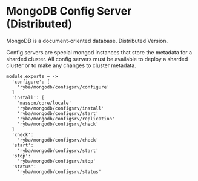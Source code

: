 
# MongoDB Config Server (Distributed)

MongoDB is a document-oriented database. Distributed Version.

Config servers are special mongod instances that store the metadata for a
sharded cluster.
All config servers must be available to deploy a sharded cluster or to make any
changes to cluster metadata.

    module.exports = ->
      'configure': [
        'ryba/mongodb/configsrv/configure'
      ]
      'install': [
        'masson/core/locale'
        'ryba/mongodb/configsrv/install'
        'ryba/mongodb/configsrv/start'
        'ryba/mongodb/configsrv/replication'
        'ryba/mongodb/configsrv/check'
      ]
      'check':
        'ryba/mongodb/configsrv/check'
      'start':
        'ryba/mongodb/configsrv/start'
      'stop':
        'ryba/mongodb/configsrv/stop'
      'status':
        'ryba/mongodb/configsrv/status'
